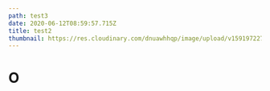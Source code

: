 ```yaml
---
path: test3
date: 2020-06-12T08:59:57.715Z
title: test2
thumbnail: https://res.cloudinary.com/dnuawhhqp/image/upload/v1591972273/sample.jpg
---
```

# O